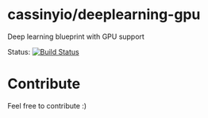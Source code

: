# cassinyio/deeplearning-gpu
Deep learning blueprint with GPU support

Status: [![Build Status](https://travis-ci.org/cassinyio/deeplearning-gpu.svg?branch=master)](https://travis-ci.org/cassinyio/deeplearning-gpu)

# Contribute
Feel free to contribute :)
